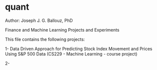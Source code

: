 # quant
Author: Joseph J. G. Ballouz, PhD

Finance and Machine Learning Projects and Experiments

This file contains the following projects:

1- Data Driven Approach for Predicting Stock Index Movement and Prices Using S&P 500 Data (CS229 - Machine Learning - course project)

2-
